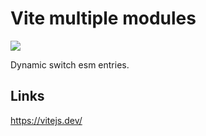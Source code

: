 # Vite multiple modules

[![](https://img.shields.io/endpoint?url=https://raw.githubusercontent.com/cncolder/demo/master/shields/codesandbox.json)](https://githubbox.com/cncolder/demo/tree/master/vite/multiple-modules)

Dynamic switch esm entries.

## Links

https://vitejs.dev/
